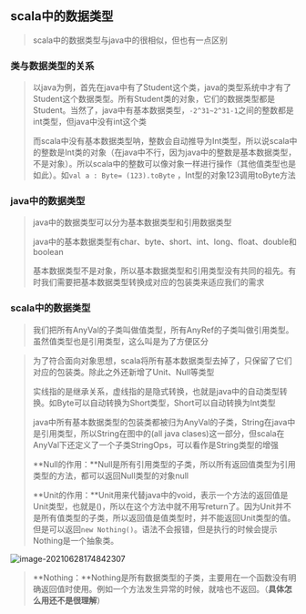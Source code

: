 ## scala中的数据类型

> scala中的数据类型与java中的很相似，但也有一点区别



### 类与数据类型的关系

> 以java为例，首先在java中有了Student这个类，java的类型系统中才有了Student这个数据类型。所有Student类的对象，它们的数据类型都是Student。当然了，java中有基本数据类型，`-2^31~2^31-1`之间的整数都是int类型，但java中没有int这个类
>
> 而scala中没有基本数据类型呐，整数会自动推导为Int类型，所以说scala中的整数是Int类的对象（在java中不行，因为java中的整数是基本数据类型，不是对象）。所以scala中的整数可以像对象一样进行操作（其他值类型也是如此）。如`val a : Byte= (123).toByte` ，Int型的对象123调用toByte方法



### java中的数据类型

> java中的数据类型可以分为基本数据类型和引用数据类型
>
> java中的基本数据类型有char、byte、short、int、long、float、double和boolean
>
> 基本数据类型不是对象，所以基本数据类型和引用类型没有共同的祖先。有时我们需要把基本数据类型转换成对应的包装类来适应我们的需求



### scala中的数据类型

> 我们把所有AnyVal的子类叫做值类型，所有AnyRef的子类叫做引用类型。虽然值类型也是引用类型，这么叫是为了方便区分

> 为了符合面向对象思想，scala将所有基本数据类型去掉了，只保留了它们对应的包装类。除此之外还新增了Unit、Null等类型
>
> 实线指的是继承关系，虚线指的是隐式转换，也就是java中的自动类型转换。如Byte可以自动转换为Short类型，Short可以自动转换为Int类型
>
> java中所有基本数据类型的包装类都被归为AnyVal的子类，String在java中是引用类型，所以String在图中的(all java clases)这一部分，但scala在AnyVal下还定义了一个子类StringOps，可以看作是String类型的增强
>
> **Null的作用：**Null是所有引用类型的子类，所以所有返回值类型为引用类型的方法，都可以返回Null类型的对象null
>
> **Unit的作用：**Unit用来代替java中的void，表示一个方法的返回值是Unit类型，也就是()，所以在这个方法中就不用写return了。因为Unit并不是所有值类型的子类，所以返回值是值类型时，并不能返回Unit类型的值。但是可以返回`new Nothing()`。语法不会报错，但是执行的时候会提示Nothing是一个抽象类。

![image-20210628174842307](F:\学习笔记\scala\imgs\scala数据类型.png)

> **Nothing：**Nothing是所有数据类型的子类，主要用在一个函数没有明确返回值时使用。例如一个方法发生异常的时候，就啥也不返回。（**具体怎么用还不是很理解**）

